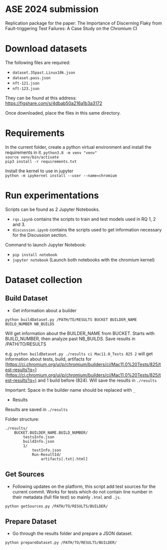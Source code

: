 # ASE 2024 submission
Replication package for the paper: The Importance of Discerning Flaky from Fault-triggering Test Failures: A Case Study on the Chromium CI

# Download datasets
The following files are required:
- `dataset.35past.Linux10k.json`
- `dataset.pass.json`
- `nft-121.json`
- `nft-123.json`

They can be found at this address: https://figshare.com/s/4dbab50a216a1b3a3172

Once downloaded, place the files in this same directory.

# Requirements
In the current folder, create a python virtual environment and install the requirements in it. 
`python3.8 -m venv "venv"`  
`source venv/bin/activate`  
`pip3 install -r requirements.txt`

Install the kernel to use in jupyter  
`python -m ipykernel install --user --name=chromium`


# Run experimentations
Scripts can be found as 2 Jupyter Notebooks.
- `rqs.ipynb` contains the scripts to train and test models used in RQ 1, 2 and 3.
- `discussion.ipynb` contains the scripts used to get information necessary for the Discussion section.

Command to launch Jupyter Notebook:
- `pip install notebook`
- `jupyter notebook` (Launch both notebooks with the chromium kernel)

# Dataset collection

## Build Dataset

* Get information about a builder

`python buildDataset.py /PATH/TO/RESULTS BUCKET BUILDER_NAME BUILD_NUMBER NB_BUILDS`

Will get information about the BUILDER_NAME from BUCKET. 
Starts with BUILD_NUMBER, then analyze past NB_BUILDS. 
Save results in /PATH/TO/RESULTS

e.g. `python buildDataset.py ./results ci Mac11.0_Tests 825 2` will get information about tests, build, artifacts for [https://ci.chromium.org/ui/p/chromium/builders/ci/Mac11.0%20Tests/825/test-results?q=](https://ci.chromium.org/ui/p/chromium/builders/ci/Mac11.0%20Tests/825/test-results?q=) and 1 build before (824). Will save the results in `./results`

Important: Space in the builder name should be replaced with `_`

* Results

Results are saved in `./results`

Folder structure:
```
./results/
    BUCKET.BUILDER_NAME.BUILD_NUMBER/
        testsInfo.json
        buildInfo.json
        1/
            testInfo.json
            Run-ResultId/
                artifacts[.txt|.html]

```

## Get Sources


* Following updates on the platform, this script add test sources for the current commit.
Works for tests which do not contain line number in their metadata (full file test) so mainly `.html` and `.js`. 

`python getSources.py /PATH/TO/RESULTS/BUILDER/`


## Prepare Dataset


* Go through the results folder and prepare a JSON dataset.

`python prepareDataset.py /PATH/TO/RESULTS/BUILDER/`
